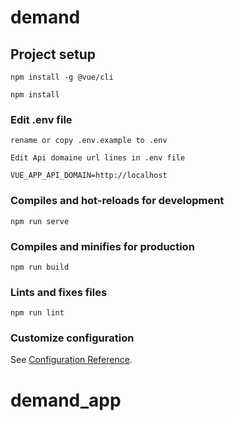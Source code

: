 # demand

## Project setup
```
npm install -g @vue/cli 

npm install
```

### Edit .env file
```
rename or copy .env.example to .env

Edit Api domaine url lines in .env file

VUE_APP_API_DOMAIN=http://localhost
```

### Compiles and hot-reloads for development
```
npm run serve
```

### Compiles and minifies for production
```
npm run build
```

### Lints and fixes files
```
npm run lint
```

### Customize configuration
See [Configuration Reference](https://cli.vuejs.org/config/).
# demand_app
